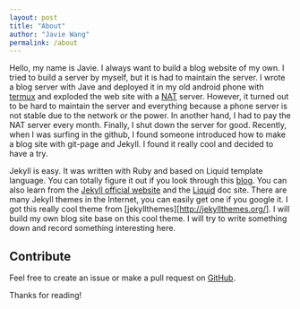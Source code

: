 ```yaml
---
layout: post
title: "About"
author: "Javie Wang"
permalink: /about
---
```


Hello, my name is Javie. I always want to build a blog website of my own. I tried to build a server by myself, but it is had to maintain the server. I wrote a blog server with Jave and deployed it in my old android phone with [termux](https://termux.dev/en/) and exploded the web site with a [NAT](https://natapp.cn/) server. However, it turned out to be hard to maintain the server and everything because a phone server is not stable due to the network or the power. In another hand, I had to pay the NAT server every month. Finally, I shut down the server for good.
Recently, when I was surfing in the github, I found someone introduced how to make a blog site with git-page and Jekyll. I found it really cool and decided to have a try.

Jekyll is easy. It was written with Ruby and based on Liquid template language. You can totally figure it out if you look through this [blog](https://juejin.cn/post/6844903623567081486). You can also learn from the [Jekyll official website](https://jekyllrb.com/docs) and the [Liquid](https://shopify.github.io/liquid/) doc site.
There are many Jekyll themes in the Internet, you can easily get one if you google it. I got this really cool theme from [jekyllthemes][http://jekyllthemes.org/]. I will build my own blog site base on this cool theme. 
I will try to write something down and record something interesting here.

## Contribute
Feel free to create an issue or make a pull request on [GitHub](https://github.com/Javie0925/javie0925.github.io).

Thanks for reading!
